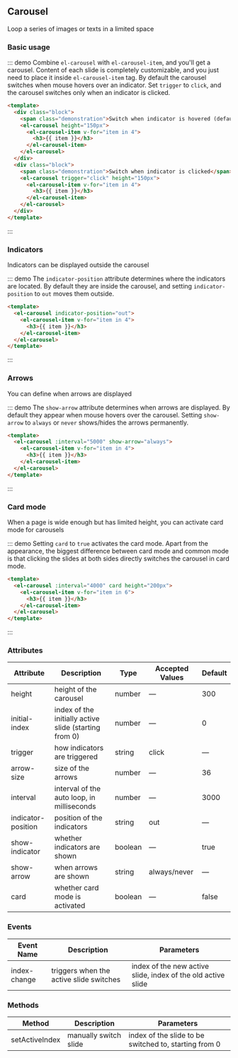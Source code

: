 <script>
  export default {
    mounted() {
      this.$nextTick(() => {
        const demos = document.querySelectorAll('.source');
        demos[0].style.padding = '0';
        demos[0].className += ' small';
        demos[3].className += ' medium';
      });
    }
  }
</script>
## Carousel

Loop a series of images or texts in a limited space

### Basic usage

::: demo Combine `el-carousel` with `el-carousel-item`, and you'll get a carousel. Content of each slide is completely customizable, and you just need to place it inside  `el-carousel-item` tag. By default the carousel switches when mouse hovers over an indicator. Set `trigger` to `click`, and the carousel switches only when an indicator is clicked.
```html
<template>
  <div class="block">
    <span class="demonstration">Switch when indicator is hovered (default)</span>
    <el-carousel height="150px">
      <el-carousel-item v-for="item in 4">
        <h3>{{ item }}</h3>
      </el-carousel-item>
    </el-carousel>
  </div>
  <div class="block">
    <span class="demonstration">Switch when indicator is clicked</span>
    <el-carousel trigger="click" height="150px">
      <el-carousel-item v-for="item in 4">
        <h3>{{ item }}</h3>
      </el-carousel-item>
    </el-carousel>
  </div>
</template>
```
:::

### Indicators

Indicators can be displayed outside the carousel

::: demo The `indicator-position` attribute determines where the indicators are located. By default they are inside the carousel, and setting `indicator-position` to `out` moves them outside.
```html
<template>
  <el-carousel indicator-position="out">
    <el-carousel-item v-for="item in 4">
      <h3>{{ item }}</h3>
    </el-carousel-item>
  </el-carousel>
</template>
```
:::

### Arrows

You can define when arrows are displayed

::: demo The `show-arrow` attribute determines when arrows are displayed. By default they appear when mouse hovers over the carousel. Setting `show-arrow` to `always` or `never` shows/hides the arrows permanently.
```html
<template>
  <el-carousel :interval="5000" show-arrow="always">
    <el-carousel-item v-for="item in 4">
      <h3>{{ item }}</h3>
    </el-carousel-item>
  </el-carousel>
</template>
```
:::

### Card mode

When a page is wide enough but has limited height, you can activate card mode for carousels

::: demo Setting `card` to `true` activates the card mode. Apart from the appearance, the biggest difference between card mode and common mode is that clicking the slides at both sides directly switches the carousel in card mode.
```html
<template>
  <el-carousel :interval="4000" card height="200px">
    <el-carousel-item v-for="item in 6">
      <h3>{{ item }}</h3>
    </el-carousel-item>
  </el-carousel>
</template>
```
:::

### Attributes
| Attribute      | Description          | Type      | Accepted Values       | Default  |
|---------- |-------------- |---------- |--------------------------------  |-------- |
| height | height of the carousel | number | — | 300 |
| initial-index | index of the initially active slide (starting from 0) | number | — | 0 |
| trigger | how indicators are triggered | string | click | — |
| arrow-size | size of the arrows | number | — | 36 |
| interval | interval of the auto loop, in milliseconds | number | — | 3000 |
| indicator-position | position of the indicators | string | out | — |
| show-indicator | whether indicators are shown | boolean | — | true |
| show-arrow | when arrows are shown | string | always/never | — |
| card | whether card mode is activated | boolean | — | false |

### Events
| Event Name | Description | Parameters |
|---------|---------|---------|
| index-change | triggers when the active slide switches | index of the new active slide, index of the old active slide |

### Methods
| Method | Description | Parameters |
|---------- |-------------- | - |
| setActiveIndex | manually switch slide | index of the slide to be switched to, starting from 0 |
